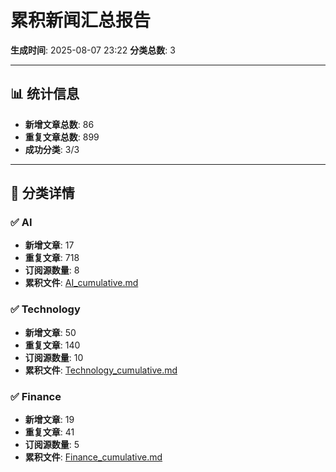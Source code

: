 # 累积新闻汇总报告

**生成时间**: 2025-08-07 23:22
**分类总数**: 3

---

## 📊 统计信息

- **新增文章总数**: 86
- **重复文章总数**: 899
- **成功分类**: 3/3

---

## 📂 分类详情

### ✅ AI
- **新增文章**: 17
- **重复文章**: 718
- **订阅源数量**: 8
- **累积文件**: [AI_cumulative.md](./AI_cumulative.md)

### ✅ Technology
- **新增文章**: 50
- **重复文章**: 140
- **订阅源数量**: 10
- **累积文件**: [Technology_cumulative.md](./Technology_cumulative.md)

### ✅ Finance
- **新增文章**: 19
- **重复文章**: 41
- **订阅源数量**: 5
- **累积文件**: [Finance_cumulative.md](./Finance_cumulative.md)
